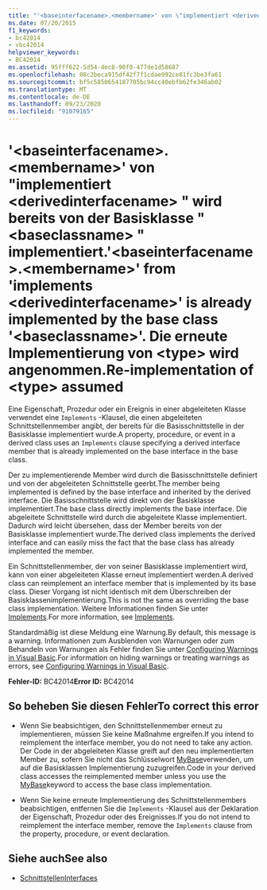 ```yaml
---
title: "'<baseinterfacename>.<membername>' von \"implementiert <derivedinterfacename> \" wird bereits von der Basisklasse \" <baseclassname> \" implementiert. Die erneute Implementierung von <type> wird angenommen."
ms.date: 07/20/2015
f1_keywords:
- bc42014
- vbc42014
helpviewer_keywords:
- BC42014
ms.assetid: 95fff622-5d54-4ec8-90f0-477de1d58687
ms.openlocfilehash: 08c2beca915df42f7f1cdae992ce81fc3be3fa61
ms.sourcegitcommit: bf5c5850654187705bc94cc40ebfb62fe346ab02
ms.translationtype: MT
ms.contentlocale: de-DE
ms.lasthandoff: 09/23/2020
ms.locfileid: "91079165"
---
```

# <a name="baseinterfacenamemembername-from-implements-derivedinterfacename-is-already-implemented-by-the-base-class-baseclassname-re-implementation-of-type-assumed"></a><span data-ttu-id="6de6d-103">'\<baseinterfacename>.\<membername>' von "implementiert \<derivedinterfacename> " wird bereits von der Basisklasse " \<baseclassname> " implementiert.</span><span class="sxs-lookup"><span data-stu-id="6de6d-103">'\<baseinterfacename>.\<membername>' from 'implements \<derivedinterfacename>' is already implemented by the base class '\<baseclassname>'.</span></span> <span data-ttu-id="6de6d-104">Die erneute Implementierung von \<type> wird angenommen.</span><span class="sxs-lookup"><span data-stu-id="6de6d-104">Re-implementation of \<type> assumed</span></span>

<span data-ttu-id="6de6d-105">Eine Eigenschaft, Prozedur oder ein Ereignis in einer abgeleiteten Klasse verwendet eine `Implements` -Klausel, die einen abgeleiteten Schnittstellenmember angibt, der bereits für die Basisschnittstelle in der Basisklasse implementiert wurde.</span><span class="sxs-lookup"><span data-stu-id="6de6d-105">A property, procedure, or event in a derived class uses an `Implements` clause specifying a derived interface member that is already implemented on the base interface in the base class.</span></span>  
  
 <span data-ttu-id="6de6d-106">Der zu implementierende Member wird durch die Basisschnittstelle definiert und von der abgeleiteten Schnittstelle geerbt.</span><span class="sxs-lookup"><span data-stu-id="6de6d-106">The member being implemented is defined by the base interface and inherited by the derived interface.</span></span> <span data-ttu-id="6de6d-107">Die Basisschnittstelle wird direkt von der Basisklasse implementiert.</span><span class="sxs-lookup"><span data-stu-id="6de6d-107">The base class directly implements the base interface.</span></span> <span data-ttu-id="6de6d-108">Die abgeleitete Schnittstelle wird durch die abgeleitete Klasse implementiert. Dadurch wird leicht übersehen, dass der Member bereits von der Basisklasse implementiert wurde.</span><span class="sxs-lookup"><span data-stu-id="6de6d-108">The derived class implements the derived interface and can easily miss the fact that the base class has already implemented the member.</span></span>  
  
 <span data-ttu-id="6de6d-109">Ein Schnittstellenmember, der von seiner Basisklasse implementiert wird, kann von einer abgeleiteten Klasse erneut implementiert werden.</span><span class="sxs-lookup"><span data-stu-id="6de6d-109">A derived class can reimplement an interface member that is implemented by its base class.</span></span> <span data-ttu-id="6de6d-110">Dieser Vorgang ist nicht identisch mit dem Überschreiben der Basisklassenimplementierung.</span><span class="sxs-lookup"><span data-stu-id="6de6d-110">This is not the same as overriding the base class implementation.</span></span> <span data-ttu-id="6de6d-111">Weitere Informationen finden Sie unter [Implements](../language-reference/statements/implements-clause.md).</span><span class="sxs-lookup"><span data-stu-id="6de6d-111">For more information, see [Implements](../language-reference/statements/implements-clause.md).</span></span>  
  
 <span data-ttu-id="6de6d-112">Standardmäßig ist diese Meldung eine Warnung.</span><span class="sxs-lookup"><span data-stu-id="6de6d-112">By default, this message is a warning.</span></span> <span data-ttu-id="6de6d-113">Informationen zum Ausblenden von Warnungen oder zum Behandeln von Warnungen als Fehler finden Sie unter [Configuring Warnings in Visual Basic](/visualstudio/ide/configuring-warnings-in-visual-basic).</span><span class="sxs-lookup"><span data-stu-id="6de6d-113">For information on hiding warnings or treating warnings as errors, see [Configuring Warnings in Visual Basic](/visualstudio/ide/configuring-warnings-in-visual-basic).</span></span>  
  
 <span data-ttu-id="6de6d-114">**Fehler-ID:** BC42014</span><span class="sxs-lookup"><span data-stu-id="6de6d-114">**Error ID:** BC42014</span></span>  
  
## <a name="to-correct-this-error"></a><span data-ttu-id="6de6d-115">So beheben Sie diesen Fehler</span><span class="sxs-lookup"><span data-stu-id="6de6d-115">To correct this error</span></span>  
  
- <span data-ttu-id="6de6d-116">Wenn Sie beabsichtigen, den Schnittstellenmember erneut zu implementieren, müssen Sie keine Maßnahme ergreifen.</span><span class="sxs-lookup"><span data-stu-id="6de6d-116">If you intend to reimplement the interface member, you do not need to take any action.</span></span> <span data-ttu-id="6de6d-117">Der Code in der abgeleiteten Klasse greift auf den neu implementierten Member zu, sofern Sie nicht das Schlüsselwort [MyBase](../programming-guide/program-structure/me-my-mybase-and-myclass.md#mybase)verwenden, um auf die Basisklassen Implementierung zuzugreifen.</span><span class="sxs-lookup"><span data-stu-id="6de6d-117">Code in your derived class accesses the reimplemented member unless you use the [MyBase](../programming-guide/program-structure/me-my-mybase-and-myclass.md#mybase)keyword to access the base class implementation.</span></span>  
  
- <span data-ttu-id="6de6d-118">Wenn Sie keine erneute Implementierung des Schnittstellenmembers beabsichtigen, entfernen Sie die `Implements` -Klausel aus der Deklaration der Eigenschaft, Prozedur oder des Ereignisses.</span><span class="sxs-lookup"><span data-stu-id="6de6d-118">If you do not intend to reimplement the interface member, remove the `Implements` clause from the property, procedure, or event declaration.</span></span>  
  
## <a name="see-also"></a><span data-ttu-id="6de6d-119">Siehe auch</span><span class="sxs-lookup"><span data-stu-id="6de6d-119">See also</span></span>

- [<span data-ttu-id="6de6d-120">Schnittstellen</span><span class="sxs-lookup"><span data-stu-id="6de6d-120">Interfaces</span></span>](../programming-guide/language-features/interfaces/index.md)
